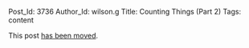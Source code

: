 Post_Id: 3736
Author_Id: wilson.g
Title: Counting Things (Part 2)
Tags: content

<p>This post <a href="/4_0/essays/counting.html">has been moved</a>.</p>

